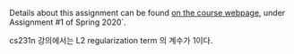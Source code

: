 Details about this assignment can be found [on the course webpage](http://cs231n.github.io/), under Assignment #1 of Spring 2020`.


cs231n 강의에서는 L2 regularization term 의 계수가 1이다.
